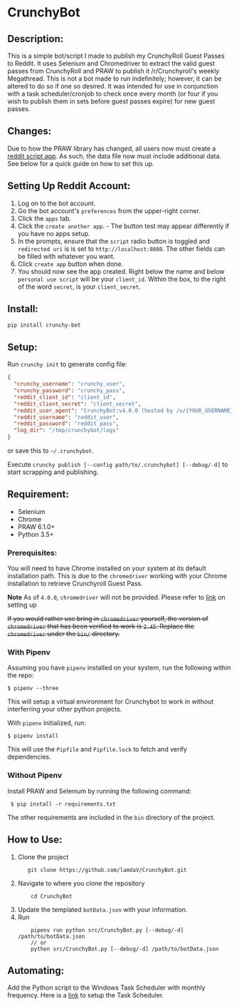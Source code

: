 # CrunchyBot
## Description:
This is a simple bot/script I made to publish my CrunchyRoll Guest Passes to Reddit.
It uses Selenium and Chromedriver to extract the valid guest passes from CrunchyRoll
and PRAW to publish it /r/Crunchyroll's weekly Megathread. This is not a bot made
to run indefinitely; however, it can be altered to do so if one so desired.
It was intended for use in conjunction with a task scheduler/cronjob to check once every month
(or four if you wish to publish them in sets before guest passes expire) for new guest passes.

## Changes:
Due to how the PRAW library has changed, all users now must create a 
[reddit script app](https://github.com/reddit/reddit/wiki/OAuth2). 
As such, the data file now must include additional data. See below for a quick guide on how to set this up.

## Setting Up Reddit Account:
  1. Log on to the bot account.
  2. Go the bot account's `preferences` from the upper-right corner.
  3. Click the `apps` tab.
  4. Click the `create another app`.
    - The button test may appear differently if you have no apps setup.
  5. In the prompts, ensure that the `script` radio button is toggled and 
     `redirected uri` is is set to `http://localhost:8080`. The other fields
     can be filled with whatever you want.
  6. Click `create app` button when done.
  7. You should now see the app created. Right below the name and below `personal use script` will be your
     `client_id`. Within the box, to the right of the word `secret`, is your `client_secret`.

## Install:
`pip install crunchy-bot`

## Setup:
Run `crunchy init` to generate config file:
```json
{
  "crunchy_username": "crunchy_user",
  "crunchy_password": "crunchy_pass",
  "reddit_client_id": "client_id",
  "reddit_client_secret": "client_secret",
  "reddit_user_agent": "CrunchyBot:v4.0.0 (hosted by /u/{YOUR_USERNAME})",
  "reddit_username": "reddit_user",
  "reddit_password": "reddit_pass",
  "log_dir": "/tmp/crunchybot/logs"
}
```
or save this to `~/.crunchybot`.

Execute `crunchy publish [--config path/to/.crunchybot] [--debug/-d]` to start scrapping and publishing.

## Requirement:
* Selenium
* Chrome
* PRAW 6.1.0+
* Python 3.5+

### Prerequisites:
You will need to have Chrome installed on your system at its default installation path.
This is due to the `chromedriver` working with your Chrome installation to retrieve
Crunchyroll Guest Pass.

**Note** As of `4.0.0`, `chromedriver` will not be provided. Please refer to [link](https://github.com/SeleniumHQ/selenium/wiki/ChromeDriver#quick-installation)
on setting up

~~If you would rather use bring in `chromedriver` yourself, the version of `chromedriver` 
that has been verified to work is `2.45`. Replace the `chromedriver` under the `bin/`
directory.~~

### With Pipenv
Assuming you have `pipenv` installed on your system, run the following within the repo:
```
$ pipenv --three
```
This will setup a virtual environment for Crunchybot to work in without interferring your
other python projects.

With `pipenv` initialized, run:
```
$ pipenv install
```
This will use the `Pipfile` and `Pipfile.lock` to fetch and verify dependencies.

### Without Pipenv
Install PRAW and Selenium by running the following command:
```
 $ pip install -r requirements.txt
```


The other requirements are included in the `bin` directory of the project.

## How to Use:
  1. Clone the project
     ```
        git clone https://github.com/lamdaV/CrunchyBot.git
     ```
  2. Navigate to where you clone the repository
     ```
         cd CrunchyBot
     ```
  3. Update the templated `botData.json` with your information.
  4. Run 
     ```
         pipenv run python src/CrunchyBot.py [--debug/-d] /path/to/botData.json
         // or
         python src/CrunchyBot.py [--debug/-d] /path/to/botData.json
      ```

## Automating:
Add the Python script to the Windows Task Scheduler with monthly frequency.
Here is a [link](http://blogs.esri.com/esri/arcgis/2013/07/30/scheduling-a-scrip/) to setup the Task Scheduler.
